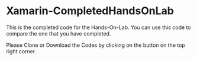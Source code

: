 # Xamarin-CompletedHandsOnLab

This is the completed code for the Hands-On-Lab. You can use this code to compare the one that you have completed.

Please Clone or Download the Codes by clicking on the button on the top right corner.
